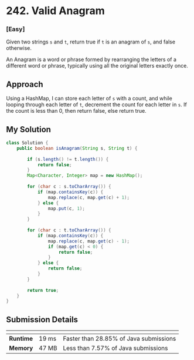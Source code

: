 # 242. Valid Anagram

### [**Easy**]

Given two strings `s` and `t`, return true if `t` is an anagram of `s`, and false otherwise.

An Anagram is a word or phrase formed by rearranging the letters of a different word or phrase,
typically using all the original letters exactly once.

## Approach

Using a HashMap, I can store each letter of `s` with a count, and while looping through each 
letter of `t`, decrement the count for each letter in `s`. If the count is less than 0, then
return false, else return true. 

## My Solution

````java
class Solution {
    public boolean isAnagram(String s, String t) {
        
        if (s.length() != t.length()) {
            return false; 
        }
        Map<Character, Integer> map = new HashMap(); 
        
        for (char c : s.toCharArray()) {
            if (map.containsKey(c)) {
                map.replace(c, map.get(c) + 1); 
            } else {
                map.put(c, 1); 
            }
        }
        
        for (char c : t.toCharArray()) {
            if (map.containsKey(c)) {
                map.replace(c, map.get(c) - 1); 
                if (map.get(c) < 0) {
                    return false; 
                }
            } else {
                return false; 
            }
        }
        
        return true; 
    }
}
````

## Submission Details

| <!-- -->    | <!-- --> | <!-- -->                               |
|-------------|----------|----------------------------------------|
| **Runtime** | 19 ms    | Faster than 28.85% of Java submissions | 
| **Memory**  | 47 MB    | Less than 7.57% of Java submissions    |









